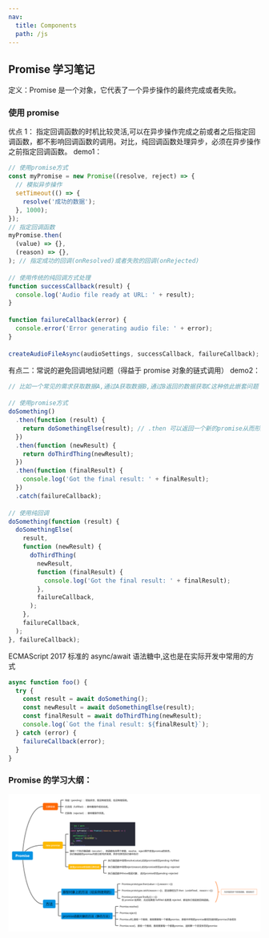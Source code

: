 ```yaml
---
nav:
  title: Components
  path: /js
---
```


## Promise 学习笔记

定义：Promise 是一个对象，它代表了一个异步操作的最终完成或者失败。

### 使用 promise

优点 1： 指定回调函数的时机比较灵活,可以在异步操作完成之前或者之后指定回调函数，都不影响回调函数的调用。对比，纯回调函数处理异步，必须在异步操作之前指定回调函数。 demo1：

```jsx | pure
// 使用promise方式
const myPromise = new Promise((resolve, reject) => {
  // 模拟异步操作
  setTimeout(() => {
    resolve('成功的数据');
  }, 1000);
});
// 指定回调函数
myPromise.then(
  (value) => {},
  (reason) => {},
); // 指定成功的回调(onResolved)或者失败的回调(onRejected)

// 使用传统的纯回调方式处理
function successCallback(result) {
  console.log('Audio file ready at URL: ' + result);
}

function failureCallback(error) {
  console.error('Error generating audio file: ' + error);
}

createAudioFileAsync(audioSettings, successCallback, failureCallback);
```

有点二：常说的避免回调地狱问题（得益于 promise 对象的链式调用） demo2：

```jsx | pure
// 比如一个常见的需求获取数据A,通过A获取数据B,通过B返回的数据获取C这种依此嵌套问题

// 使用promise方式
doSomething()
  .then(function (result) {
    return doSomethingElse(result); // .then 可以返回一个新的promise从而形成另一个异步操作，这样的话，在 Promise上新增的回调函数会排在这个 Promise 对象的后面。
  })
  .then(function (newResult) {
    return doThirdThing(newResult);
  })
  .then(function (finalResult) {
    console.log('Got the final result: ' + finalResult);
  })
  .catch(failureCallback);

// 使用纯回调
doSomething(function (result) {
  doSomethingElse(
    result,
    function (newResult) {
      doThirdThing(
        newResult,
        function (finalResult) {
          console.log('Got the final result: ' + finalResult);
        },
        failureCallback,
      );
    },
    failureCallback,
  );
}, failureCallback);
```

ECMAScript 2017 标准的 async/await 语法糖中,这也是在实际开发中常用的方式

```jsx | pure
async function foo() {
  try {
    const result = await doSomething();
    const newResult = await doSomethingElse(result);
    const finalResult = await doThirdThing(newResult);
    console.log(`Got the final result: ${finalResult}`);
  } catch (error) {
    failureCallback(error);
  }
}
```

### Promise 的学习大纲：

![](./promise%E5%AD%A6%E4%B9%A0.png)
